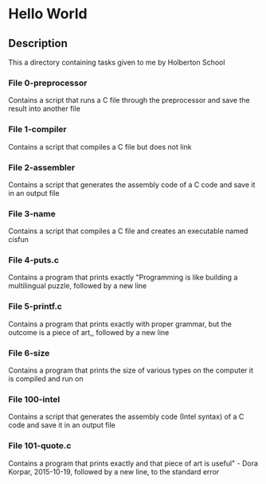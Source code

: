 # Hello World

## Description

This a directory containing tasks given to me by Holberton School

### File 0-preprocessor

Contains a script that runs a C file through the preprocessor and save the
result into another file

### File 1-compiler

Contains a script that compiles a C file but does not link

### File 2-assembler

Contains a script that generates the assembly code of a C code and save it in an
output file

### File 3-name

Contains a script that compiles a C file and creates an executable named cisfun

### File 4-puts.c

Contains a program that prints exactly "Programming is like building a
multilingual puzzle, followed by a new line

### File 5-printf.c

Contains a program that prints exactly with proper grammar, but the outcome is a
piece of art,, followed by a new line

### File 6-size

Contains a program that prints the size of various types on the computer it is
compiled and run on

### File 100-intel

Contains a script that generates the assembly code (Intel syntax) of a C code
and save it in an output file

### File 101-quote.c

Contains a program that prints exactly and that piece of art is useful" - Dora
Korpar, 2015-10-19, followed by a new line, to the standard error